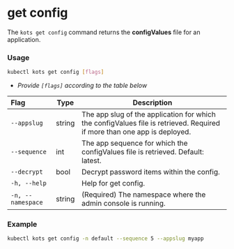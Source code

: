 # get config

The `kots get config` command returns the **configValues** file for an application.

### Usage

```bash
kubectl kots get config [flags]
```

- _Provide `[flags]` according to the table below_

| Flag              | Type   | Description                                                         |
| :---------------- | ------ | ------------------------------------------------------------------- |
| `--appslug`       | string | The app slug of the application for which the configValues file is retrieved. Required if more than one app is deployed.|
| `--sequence`      | int    | The app sequence for which the configValues file is retrieved. Default: latest.|
| `--decrypt`       | bool   | Decrypt password items within the config.|
| `-h, --help`      |        | Help for get config.|
| `-n, --namespace` | string | (Required) The namespace where the admin console is running.|

### Example

```bash
kubectl kots get config -n default --sequence 5 --appslug myapp
```
